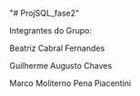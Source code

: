 "# ProjSQL_fase2" 

Integrantes do Grupo: 

Beatriz Cabral Fernandes
                      
Guilherme Augusto Chaves
                      
Marco Moliterno Pena Piacentini
